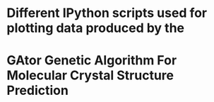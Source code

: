 # Different IPython scripts used for plotting data produced by the
# GAtor Genetic Algorithm For Molecular Crystal Structure Prediction
